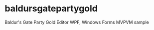 baldursgatepartygold
====================

Baldur's Gate Party Gold Editor WPF, Windows Forms MVPVM sample